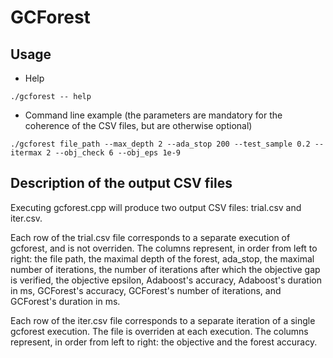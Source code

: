 # GCForest

## Usage

- Help

```
./gcforest -- help
```

- Command line example (the parameters are mandatory for the coherence of the CSV files, but are otherwise optional)

```
./gcforest file_path --max_depth 2 --ada_stop 200 --test_sample 0.2 --itermax 2 --obj_check 6 --obj_eps 1e-9
```

## Description of the output CSV files

Executing gcforest.cpp will produce two output CSV files: trial.csv and iter.csv.

Each row of the trial.csv file corresponds to a separate execution of gcforest, and is not overriden. The columns represent, in order from left to right: the file path, the maximal depth of the forest, ada_stop, the maximal number of iterations, the number of iterations after which the objective gap is verified, the objective epsilon, Adaboost's accuracy,	Adaboost's duration in ms,	GCForest's accuracy, GCForest's	number of iterations, and GCForest's duration in ms.

Each row of the iter.csv file corresponds to a separate iteration of a single gcforest execution. The file is overriden at each execution. The columns represent, in order from left to right: the objective and the forest accuracy.
